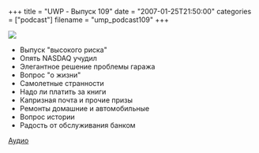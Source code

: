 +++
title = "UWP - Выпуск 109"
date = "2007-01-25T21:50:00"
categories = ["podcast"]
filename = "ump_podcast109"
+++

![](https://podcast.umputun.com/images/uwp/uwp109.jpg)




- Выпуск "высокого риска"
- Опять NASDAQ учудил
- Элегантное решение проблемы гаража
- Вопрос "о жизни"
- Самолетные странности
- Надо ли платить за книги
- Капризная почта и прочие призы
- Ремонты домашние и автомобильные
- Вопрос истории
- Радость от обслуживания банком

[Аудио](https://podcast.umputun.com/media/ump_podcast109.mp3)
<audio src="https://podcast.umputun.com/media/ump_podcast109.mp3" preload="none">